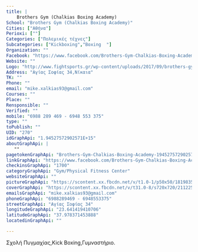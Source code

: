 ```yaml
---
title: |
    Brothers Gym (Chalkias Boxing Academy)
School: "Brothers Gym (Chalkias Boxing Academy)"
Cities: ["Αθήνα"]
Perioxi: [""]
Categories: ["Πολεμικές τέχνες"]
Subcategories: ["Kickboxing","Boxing  "]
Organization: ""
Facebook: "https://www.facebook.com/Brothers-Gym-Chalkias-Boxing-Academy-1945275729025714/"
Website: ""
Logo: "http://www.fightsports.gr/wp-content/uploads/2017/09/brothers-gym-boxing-acadeny-logo.jpg"
Address: "Αγίας Σοφίας 34,Νίκαια"
TK: ""
Phone: ""
email: "mike.xalkias93@gmail.com"
Courses: ""
Place: ""
Rensponsible: ""
Verified: ""
mobile: "6988 289 469 - 6948 553 375"
type: ""
toPublish: ""
UID: "270"
idGraphApi: "1.94527572902571E+15"
aboutGraphApi: | 
   ""
pagetokenGraphApi: "Brothers-Gym-Chalkias-Boxing-Academy-1945275729025714"
linkGraphApi: "https://www.facebook.com/Brothers-Gym-Chalkias-Boxing-Academy-1945275729025714/"
checkinsGraphApi: "1700"
categoryGraphApi: "Gym/Physical Fitness Center"
websiteGraphApi: ""
pictureGraphApi: "https://scontent.xx.fbcdn.net/v/t1.0-1/p50x50/18198359_1985083365044950_3790039895391822818_n.jpg?oh=c02b0cf1ede45b2746562039e7751154&amp;oe=5B037782"
coverGraphApi: "https://scontent.xx.fbcdn.net/v/t31.0-8/s720x720/21122529_2049349098618376_3947069019074013375_o.jpg?oh=f2fc50ab4cd9b546d7c58cc86b52c01d&amp;oe=5B42BB92"
emailsGraphApi: "mike.xalkias93@gmail.com"
phoneGraphApi: "6988289469 - 6948553375"
streetGraphApi: "Αγίας Σοφίας 34"
longitudeGraphApi: "23.641419410706"
latitudeGraphApi: "37.978371453888"
locatedinGraphApi: ""

---
```


Σχολή Πυγμαχίας,Kick Boxing,Γυμναστήριο.

